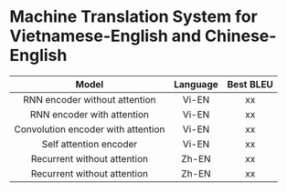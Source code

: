 # Machine Translation System for Vietnamese-English and Chinese-English

|Model|Language|Best BLEU|
|:---:|:-----:|:--------:|
|RNN encoder  without attention|Vi-EN|xx|
|RNN encoder with attention|Vi-EN|xx|
|Convolution encoder with attention|Vi-EN|xx|
|Self attention encoder|Vi-EN|xx|
|Recurrent without attention|Zh-EN|xx|
|Recurrent without attention|Zh-EN|xx|
